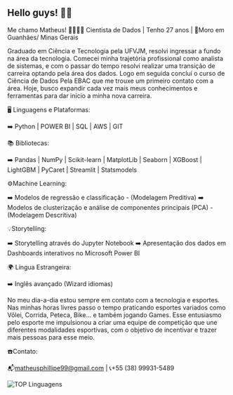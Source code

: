 ## Hello guys! ✌🏼️

Me chamo Matheus! 🫱🏼‍🫲🏼
Cientista de Dados | Tenho 27 anos | 📍Moro em Guanhães/ Minas Gerais

Graduado em Ciência e Tecnologia pela UFVJM, resolvi ingressar a fundo na área da tecnologia. Comecei minha trajetória profissional como analista de sistemas, e com o passar do tempo resolvi realizar uma transição de carreira optando pela área dos dados. Logo em seguida concluí o curso de Ciência de Dados Pela EBAC que me trouxe um primeiro contato com a área. Hoje, busco expandir cada vez mais meus conhecimentos e ferramentas para dar início a minha nova carreira.

🖥️ Linguagens e Plataformas:

➡️ Python | POWER BI | SQL | AWS | GIT

📚 Bibliotecas:

➡️ Pandas | NumPy | Scikit-learn | MatplotLib | Seaborn | XGBoost | LightGBM | PyCaret | Streamlit | Statsmodels

⚙️Machine Learning:

➡️ Modelos de regressão e classificação - (Modelagem Preditiva)
➡️ Modelos de clusterização e análise de componentes principais (PCA) - (Modelagem Descritiva)

💡Storytelling:

➡️ Storytelling através do Jupyter Notebook
➡️ Apresentação dos dados em Dashboards interativos no Microsoft Power BI

🌍 Língua Estrangeira:

➡️ Inglês avançado (Wizard idiomas)

 
No meu dia-a-dia estou sempre em contato com a tecnologia e esportes. Nas minhas horas livres passo o tempo praticando esportes variados como Vôlei, Corrida, Peteca, Bike... e também jogando Games. Esse entusiasmo pelo esporte me impulsionou a criar uma equipe de competição que une diferentes modalidades esportivas, com o objetivo de incentivar e trazer mais pessoas para esse meio.

☎️Contato:

📬matheusphillipe99@gmail.com | 📞+55 (38) 99931-5489





![TOP Linguagens](https://github-readme-stats.vercel.app/api/top-langs/?username=UTILIZADOR&layout=compact&theme=dracula)
